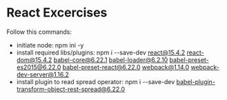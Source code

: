 # React Excercises

Follow this commands:

- initiate node: npm ini -y
- install required libs/plugins: npm i --save-dev react@15.4.2 react-dom@15.4.2 babel-core@6.22.1 babel-loader@6.2.10 babel-preset-es2015@6.22.0 babel-preset-react@6.22.0 webpack@1.14.0 webpack-dev-server@1.16.2
- install plugin to read spread operator: npm i --save-dev babel-plugin-transform-object-rest-spread@6.22.0